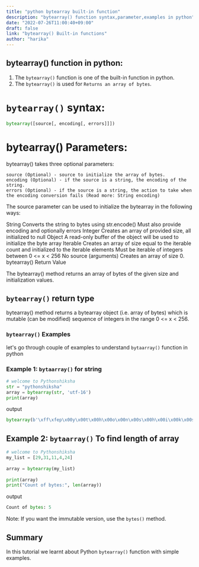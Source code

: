 ```yaml
---
title: "python bytearray built-in function"
description: "bytearray() function syntax,parameter,examples in python"
date: "2022-07-26T11:00:40+09:00"
draft: false
link: "bytearray() Built-in functions"
author: "harika"
---
```


## bytearray() function in python:
1. The `bytearray()` function is one of the built-in function in python.
2. The `bytearray()` is used for `Returns an array of bytes`.

# `bytearray()` syntax:
```python
bytearray([source[, encoding[, errors]]])
```
# bytearray() Parameters:

bytearray() takes three optional parameters:

    source (Optional) - source to initialize the array of bytes.
    encoding (Optional) - if the source is a string, the encoding of the string.
    errors (Optional) - if the source is a string, the action to take when the encoding conversion fails (Read more: String encoding)

The source parameter can be used to initialize the bytearray in the following ways:

String
	Converts the string to bytes using str.encode() Must also provide encoding and optionally errors
Integer
	Creates an array of provided size, all initialized to null
Object
	A read-only buffer of the object will be used to initialize the byte array
Iterable
	Creates an array of size equal to the iterable count and initialized to the iterable elements Must be iterable of integers between 0 <= x < 256
No source (arguments)
	Creates an array of size 0.
bytearray() Return Value

The bytearray() method returns an array of bytes of the given size and initialization values.

## `bytearray()` return type

bytearray() method returns a bytearray object (i.e. array of bytes) which is mutable (can be modified) sequence of integers in the range 0 <= x < 256.


### `bytearray()` Examples

let's go through couple of examples to understand `bytaarray()` function in python


### Example 1: `bytaarray()` for string
```python
# welcome to Pythonshiksha
str = "pythonshiksha"
array = bytearray(str, 'utf-16')
print(array)
```
output
```python
bytearray(b'\xff\xfep\x00y\x00t\x00h\x00o\x00n\x00s\x00h\x00i\x00k\x00s\x00h\x00a\x00')
```

## Example 2: `bytaarray()` To find length of array
```python
# welcome to Pythonshiksha
my_list = [29,31,11,4,24]
  
array = bytearray(my_list)
  
print(array)
print("Count of bytes:", len(array))
```
output
```python
Count of bytes: 5
```
Note:
If you want the immutable version, use the `bytes()` method.

## Summary

In this tutorial we learnt about Python `bytearray()` function with simple examples.
